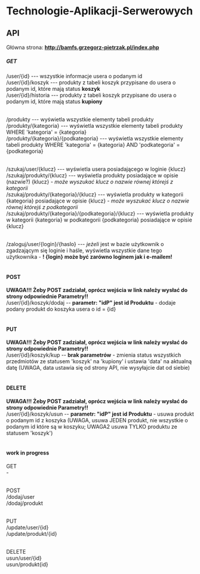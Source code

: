 # Technologie-Aplikacji-Serwerowych

## API

Główna strona: **http://bamfs.grzegorz-pietrzak.pl/index.php**

##### GET

/user/{id}				                ---     wszystkie informacje usera o podanym id <br>
/user/{id}/koszyk    		        	---     produkty z tabeli koszyk przypisane do usera o podanym id, które mają status **koszyk** <br>
/user/{id}/historia   			        ---     produkty z tabeli koszyk przypisane do usera o podanym id, które mają status **kupiony** <br><br>

/produkty             			        ---     wyświetla wszystkie elementy tabeli produkty <br>
/produkty/{kategoria} 			        ---     wyświetla wszystkie elementy tabeli produkty WHERE 'kategoria' = {kategoria} <br>
/produkty/{kategoria}/{podkategoria}  	---	wyświetla wszystkie elementy tabeli produkty WHERE 'kategoria' = {kategoria} AND 'podkategoria' = {podkategoria} <br><br>

/szukaj/user/{klucz}			    	---	wyświetla usera posiadającego w loginie {klucz} <br>
/szukaj/produkty/{klucz}                --- wyświetla produkty posiadające w opisie (nazwie?) {klucz} - *może wyszukać klucz o nazwie równej którejś z kategorii* <br>
/szukaj/produkty/{kategoria}/{klucz}    --- wyświetla produkty w kategorii {kategoria} posiadające w opisie {klucz} - *może wyszukać klucz o nazwie równej którejś z podkategorii* <br>
/szukaj/produkty/{kategoria}/{podkategoria}/{klucz} --- wyświetla produkty w kategorii {kategoria} w podkategorii {podkategoria} posiadające w opisie {klucz} <br><br>

/zaloguj/user/{login}/{haslo}           --- *jeżeli* jest w bazie użytkownik o zgadzającym się loginie i haśle, wyświetla wszystkie dane tego użytkownika - **! {login} może być zarówno loginem jak i e-mailem!** <br><br>

#### POST 
**UWAGA!!! Żeby POST zadziałał, oprócz wejścia w link należy wysłać do strony odpowiednie Parametry!!**<br>
/user/{id}/koszyk/dodaj     -- **parametr: "idP" jest id Produktu** - dodaje podany produkt do koszyka usera o id = {id}<br><br>

#### PUT
**UWAGA!!! Żeby POST zadziałał, oprócz wejścia w link należy wysłać do strony odpowiednie Parametry!!**<br>
/user/{id}/koszyk/kup       -- **brak parametrów** - zmienia status wszystkich przedmiotów ze statusem 'koszyk' na 'kupiony' i ustawia 'data' na aktualną datę (UWAGA, data ustawia się od strony API, nie wysyłajcie dat od siebie)<br><br>

#### DELETE
**UWAGA!!! Żeby POST zadziałał, oprócz wejścia w link należy wysłać do strony odpowiednie Parametry!!**<br>
/user/{id}/koszyk/usun    -- **parametr: "idP" jest id Produktu** - usuwa produkt o podanym id z koszyka (UWAGA, usuwa JEDEN produkt, nie wszystkie o podanym id które są w koszyku; UWAGA2 usuwa TYLKO produktu ze statusem 'koszyk')<br><br>




####  work in progress 
GET<br>
-<br><br>

POST<br>
/dodaj/user <br>
/dodaj/produkt <br><br>

PUT<br>
/update/user/{id}<br>
/update/produkt/{id}<br><br>

DELETE<br>
usun/user/{id}<br>
usun/produkt{id}<br>
